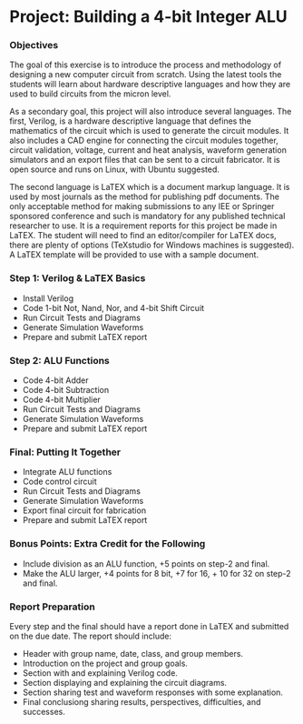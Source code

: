 # Project: Building a 4-bit Integer ALU
### Objectives
The goal of this exercise is to introduce the process and methodology of designing a new computer circuit from scratch. Using the latest tools the students will learn about hardware descriptive languages and how they are used to build circuits from the micron level.

As a secondary goal, this project will also introduce several languages. The first, Verilog, is a hardware descriptive language that defines the mathematics of the circuit which is used to generate the circuit modules. It also includes a CAD engine for connecting the circuit modules together, circuit validation, voltage, current and heat analysis, waveform generation simulators and an export files that can be sent to a circuit fabricator. It is open source and runs on Linux, with Ubuntu suggested.

The second language is LaTEX which is a document markup language. It is used by most journals as the method for publishing pdf documents. The only acceptable method for making submissions to any IEE or Springer sponsored conference and such is mandatory for any published technical researcher to use. It is a requirement reports for this project be made in LaTEX. The student will need to find an editor/compiler for LaTEX docs, there are plenty of options (TeXstudio for Windows machines is suggested). A LaTEX template will be provided to use with a sample document.

### Step 1: Verilog & LaTEX Basics
* Install Verilog
* Code 1-bit Not, Nand, Nor, and 4-bit Shift Circuit
* Run Circuit Tests and Diagrams
* Generate Simulation Waveforms
* Prepare and submit LaTEX report

### Step 2: ALU Functions
* Code 4-bit Adder
* Code 4-bit Subtraction
* Code 4-bit Multiplier
* Run Circuit Tests and Diagrams
* Generate Simulation Waveforms
* Prepare and submit LaTEX report

### Final: Putting It Together
* Integrate ALU functions
* Code control circuit
* Run Circuit Tests and Diagrams
* Generate Simulation Waveforms
* Export final circuit for fabrication
* Prepare and submit LaTEX report

### Bonus Points: Extra Credit for the Following
* Include division as an ALU function, +5 points on step-2 and final.
* Make the ALU larger, +4 points for 8 bit, +7 for 16, + 10 for 32 on step-2 and final.

### Report Preparation
Every step and the final should have a report done in LaTEX and submitted on the due date. The report should include:
* Header with group name, date, class, and group members.
* Introduction on the project and group goals.
* Section with and explaining Verilog code.
* Section displaying and explaining the circuit diagrams.
* Section sharing test and waveform responses with some explanation.
* Final conclusiong sharing results, perspectives, difficulties, and successes.
